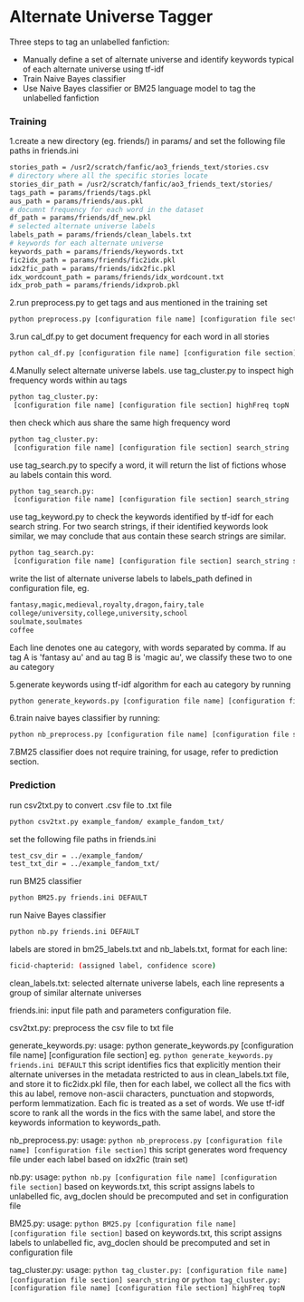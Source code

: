 # Alternate Universe Tagger

Three steps to tag an unlabelled fanfiction:

  - Manually define a set of alternate universe and identify keywords typical of each alternate universe using tf-idf
  - Train Naive Bayes classifier 
  - Use Naive Bayes classifier or BM25 language model to tag the unlabelled fanfiction

### Training
1.create a new directory (eg. friends/) in params/ and set the following file paths in friends.ini

```sh
stories_path = /usr2/scratch/fanfic/ao3_friends_text/stories.csv
# directory where all the specific stories locate
stories_dir_path = /usr2/scratch/fanfic/ao3_friends_text/stories/
tags_path = params/friends/tags.pkl
aus_path = params/friends/aus.pkl
# documnt frequency for each word in the dataset
df_path = params/friends/df_new.pkl
# selected alternate universe labels
labels_path = params/friends/clean_labels.txt
# keywords for each alternate universe
keywords_path = params/friends/keywords.txt
fic2idx_path = params/friends/fic2idx.pkl
idx2fic_path = params/friends/idx2fic.pkl
idx_wordcount_path = params/friends/idx_wordcount.txt
idx_prob_path = params/friends/idxprob.pkl

```
2.run preprocess.py to get tags and aus mentioned in the training set
```sh
python preprocess.py [configuration file name] [configuration file section]
```

3.run cal_df.py to get document frequency for each word in all stories

```sh
python cal_df.py [configuration file name] [configuration file section]
```

4.Manully select alternate universe labels.
use tag_cluster.py to inspect high frequency words within au tags
```sh
python tag_cluster.py:
 [configuration file name] [configuration file section] highFreq topN
 ```

then check which aus share the same high frequency word

```sh
python tag_cluster.py:
 [configuration file name] [configuration file section] search_string
 ```

use tag_search.py to specify a word, it will return the list of fictions whose au labels contain this word.

```sh
python tag_search.py:
 [configuration file name] [configuration file section] search_string
```

use tag_keyword.py to check the keywords identified by tf-idf for each search string. For two search strings, if their identified keywords look similar, we may conclude that aus contain these search strings are similar.
```sh
python tag_search.py:
 [configuration file name] [configuration file section] search_string search_string topN`
```
write the list of alternate universe labels to labels_path defined in configuration file, eg.

```sh
fantasy,magic,medieval,royalty,dragon,fairy,tale
college/university,college,university,school
soulmate,soulmates
coffee
```

Each line denotes one au category, with words separated by comma. If au tag A is 'fantasy au' and au tag B is 'magic au', we classify these two to one au category


5.generate keywords using tf-idf algorithm for each au category by running
```sh
python generate_keywords.py [configuration file name] [configuration file section]`
```
6.train naive bayes classifier by running:
```sh
python nb_preprocess.py [configuration file name] [configuration file section]`
```

7.BM25 classifier does not require training, for usage, refer to prediction section.

### Prediction
run csv2txt.py to convert .csv file to .txt file

```sh
python csv2txt.py example_fandom/ example_fandom_txt/
```

set the following file paths in friends.ini

```sh
test_csv_dir = ../example_fandom/
test_txt_dir = ../example_fandom_txt/
```
run BM25 classifier
```sh
python BM25.py friends.ini DEFAULT
```

run Naive Bayes classifier
```sh
python nb.py friends.ini DEFAULT
```

labels are stored in bm25_labels.txt and nb_labels.txt, format for each line:
```sh
ficid-chapterid: (assigned label, confidence score)
```


clean_labels.txt:
	selected alternate universe labels, each line represents a group of similar alternate universes

friends.ini:
	input file path and parameters configuration file.

csv2txt.py:
	preprocess the csv file to txt file

generate_keywords.py:
	usage: python generate_keywords.py [configuration file name] [configuration file section]
	eg. `python generate_keywords.py friends.ini DEFAULT`
	this script identifies fics that explicitly mention their alternate universes in the metadata restricted to aus in clean_labels.txt file, and store it to fic2idx.pkl file, then for each label, we collect all the fics with this au label, remove non-ascii characters, punctuation and stopwords, perform lemmatization. Each fic is treated as a set of words. We use tf-idf score to rank all the words in the fics with the same label, and store the keywords information to keywords_path.

nb_preprocess.py:
	usage: `python nb_preprocess.py [configuration file name] [configuration file section]`
	this script generates word frequency file under each label based on idx2fic (train set)

nb.py:
	usage: `python nb.py [configuration file name] [configuration file section]`
	based on keywords.txt, this script assigns labels to unlabelled fic, avg_doclen should be precomputed and set in configuration file



BM25.py:
	usage: `python BM25.py [configuration file name] [configuration file section]`
	based on keywords.txt, this script assigns labels to unlabelled fic, avg_doclen should be precomputed and set in configuration file

tag_cluster.py:
	usage: `python tag_cluster.py:
 [configuration file name] [configuration file section] search_string`
 	or `python tag_cluster.py:
 [configuration file name] [configuration file section] highFreq topN`












